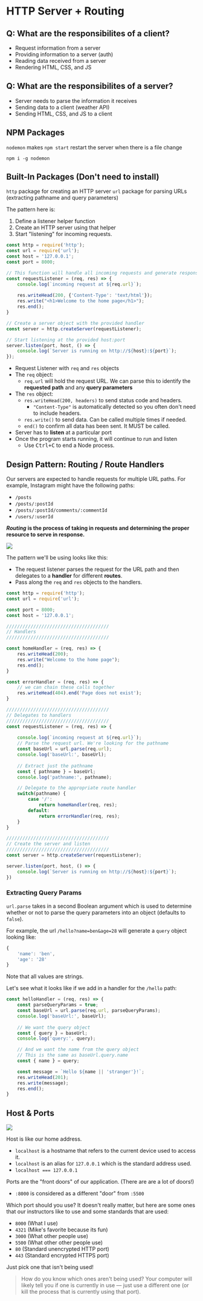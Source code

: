 # HTTP Server + Routing

## Q: What are the responsibilites of a client?

- Request information from a server
- Providing information to a server (auth)
- Reading data received from a server
- Rendering HTML, CSS, and JS

## Q: What are the responsibilites of a server?

- Server needs to parse the information it receives
- Sending data to a client (weather API)
- Sending HTML, CSS, and JS to a client

## NPM Packages

`nodemon` makes `npm start` restart the server when there is a file change

```
npm i -g nodemon
```

## Built-In Packages (Don't need to install)

`http` package for creating an HTTP server
`url` package for parsing URLs (extracting pathname and query parameters)

The pattern here is:
1. Define a listener helper function
2. Create an HTTP server using that helper
3. Start "listening" for incoming requests.

```js
const http = require('http');
const url = require('url');
const host = '127.0.0.1';
const port = 8000;

// This function will handle all incoming requests and generate responses
const requestListener = (req, res) => { 
    console.log(`incoming request at ${req.url}`);
    
    res.writeHead(200, {'Content-Type': 'text/html'});
    res.write("<h1>Welcome to the home page</h1>");
    res.end();
}

// Create a server object with the provided handler
const server = http.createServer(requestListener);

// Start listening at the provided host:port
server.listen(port, host, () => {
    console.log(`Server is running on http://${host}:${port}`);
});
```

* Request Listener with `req` and `res` objects
* The `req` object:
    * `req.url` will hold the request URL. We can parse this to identify the **requested path** and any **query parameters**
* The `res` object:
    * `res.writeHead(200, headers)` to send status code and headers.
        * `"Content-Type"` is automatically detected so you often don't need to include headers.
    * `res.write()` to send data. Can be called multiple times if needed.
    * `end()` to confirm all data has been sent. It MUST be called.
* Server has to **listen** at a particular port
* Once the program starts running, it will continue to run and listen
    * Use <kbd>Ctrl+C</kbd> to end a Node process.

## Design Pattern: Routing / Route Handlers

Our servers are expected to handle requests for multiple URL paths. For example, Instagram might have the following paths:
* `/posts`
* `/posts/:postId`
* `/posts/:postId/comments/:commentId`
* `/users/:userId`

**_Routing_ is the process of taking in requests and determining the proper resource to serve in response.**

![](./img/listener-handlers.png)

The pattern we'll be using looks like this:
* The request listener parses the request for the URL path and then delegates to a **handler** for different **routes**.
* Pass along the `req` and `res` objects to the handlers.

```js
const http = require('http');
const url = require('url');

const port = 8000;
const host = '127.0.0.1';

//////////////////////////////////////
// Handlers
//////////////////////////////////////

const homeHandler = (req, res) => {
    res.writeHead(200);
    res.write("Welcome to the home page");
    res.end();
}

const errorHandler = (req, res) => {
    // we can chain these calls together
    res.writeHead(404).end('Page does not exist');
}

//////////////////////////////////////
// Delegates to handlers
//////////////////////////////////////
const requestListener = (req, res) => {
    
    console.log(`incoming request at ${req.url}`);
    // Parse the request url. We're looking for the pathname
    const baseUrl = url.parse(req.url);
    console.log('baseUrl:', baseUrl);
    
    // Extract just the pathname
    const { pathname } = baseUrl;
    console.log('pathname:', pathname);

    // Delegate to the appropriate route handler
    switch(pathname) {
        case '/':
            return homeHandler(req, res);
        default:
            return errorHandler(req, res);
    }
}

//////////////////////////////////////
// Create the server and listen
//////////////////////////////////////
const server = http.createServer(requestListener);

server.listen(port, host, () => { 
    console.log(`Server is running on http://${host}:${port}`);
})
```

### Extracting Query Params

`url.parse` takes in a second Boolean argument which is used to determine whether or not to parse the query parameters into an object (defaults to `false`).

For example, the url `/hello?name=ben&age=28` will generate a `query` object looking like:

```js
{
    'name': 'ben',
    'age': '28'
}
```

Note that all values are strings.

Let's see what it looks like if we add in a handler for the `/hello` path:

```js
const helloHandler = (req, res) => {
    const parseQueryParams = true;
    const baseUrl = url.parse(req.url, parseQueryParams);
    console.log('baseUrl:', baseUrl);
    
    // We want the query object
    const { query } = baseUrl;
    console.log('query:', query);

    // And we want the name from the query object
    // This is the same as baseUrl.query.name
    const { name } = query;

    const message = `Hello ${name || 'stranger'}!`;
    res.writeHead(201);
    res.write(message);
    res.end();
}
```

## Host & Ports

![](img/host-port.png)

Host is like our home address.

* `localhost` is a hostname that refers to the current device used to access it. 
* `localhost` is an alias for `127.0.0.1` which is the standard address used. 
* `localhost === 127.0.0.1`

Ports are the "front doors" of our application. (There are are a lot of doors!)

* `:8000` is considered as a different "door" from `:5500`

Which port should you use? It doesn't really matter, but here are some ones that our instructors like to use and some standards that are used:
* `8000` (What I use)
* `4321` (Mike's favorite because its fun)
* `3000` (What other people use)
* `5500` (What other other people use)
* `80` (Standard unencrypted HTTP port)
* `443` (Standard encrypted HTTPS port)

Just pick one that isn't being used! 

> How do you know which ones aren't being used? Your computer will likely tell you if one is currently in use — just use a different one (or kill the process that is currently using that port).